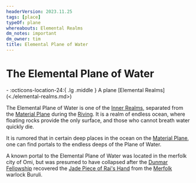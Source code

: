 ```yaml
---
headerVersion: 2023.11.25
tags: [place]
typeOf: plane
whereabouts: Elemental Realms
dm_notes: important
dm_owner: tim
title: Elemental Plane of Water
---
```

# The Elemental Plane of Water
<div class="grid cards ext-narrow-margin ext-one-column" markdown>
-    :octicons-location-24:{ .lg .middle } A plane [Elemental Realms](<./elemental-realms.md>)  
</div>


The Elemental Plane of Water is one of the [Inner Realms](<../../inner-realms.md>), separated from the [Material Plane](<../../material-plane.md>) during the [Riving](<../../../../events/ancient/riving.md>). It is a realm of endless ocean, where floating rocks provide the only surface, and those who cannot breath water quickly die. 

It is rumored that in certain deep places in the ocean on the [Material Plane](<../../material-plane.md>), one can find portals to the endless deeps of the Plane of Water.


A known portal to the Elemental Plane of Water was located in the merfolk city of Omi, but was presumed to have collapsed after the [Dunmar Fellowship](<../../../../people/pcs/dunmar-fellowship/dunmar-fellowship.md>) recovered the [Jade Piece of Rai's Hand](<../../../../campaigns/dunmari-frontier/treasure/notable-items/jade-piece-of-rai-s-hand.md>) from the [Merfolk](<../../../../species/unusual-species/merfolk.md>) warlock Buruli. 



